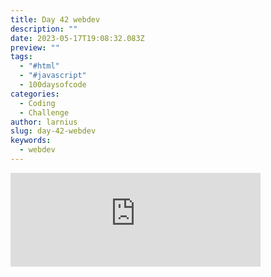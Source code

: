```yaml
---
title: Day 42 webdev
description: ""
date: 2023-05-17T19:08:32.083Z
preview: ""
tags:
  - "#html"
  - "#javascript"
  - 100daysofcode
categories:
  - Coding
  - Challenge
author: larnius
slug: day-42-webdev
keywords:
  - webdev
---
```

<iframe src="https://mastodontech.de/@larnius/110385589544612328/embed" class="mastodon-embed" style="max-width: 100%; border: 0" width="400" allowfullscreen="allowfullscreen"></iframe><script src="https://mastodontech.de/embed.js" async="async"></script>